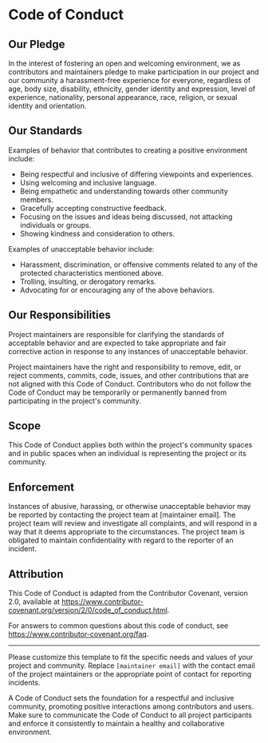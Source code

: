 # Code of Conduct

## Our Pledge

In the interest of fostering an open and welcoming environment, we as contributors and maintainers pledge to make participation in our project and our community a harassment-free experience for everyone, regardless of age, body size, disability, ethnicity, gender identity and expression, level of experience, nationality, personal appearance, race, religion, or sexual identity and orientation.

## Our Standards

Examples of behavior that contributes to creating a positive environment include:

- Being respectful and inclusive of differing viewpoints and experiences.
- Using welcoming and inclusive language.
- Being empathetic and understanding towards other community members.
- Gracefully accepting constructive feedback.
- Focusing on the issues and ideas being discussed, not attacking individuals or groups.
- Showing kindness and consideration to others.

Examples of unacceptable behavior include:

- Harassment, discrimination, or offensive comments related to any of the protected characteristics mentioned above.
- Trolling, insulting, or derogatory remarks.
- Advocating for or encouraging any of the above behaviors.

## Our Responsibilities

Project maintainers are responsible for clarifying the standards of acceptable behavior and are expected to take appropriate and fair corrective action in response to any instances of unacceptable behavior.

Project maintainers have the right and responsibility to remove, edit, or reject comments, commits, code, issues, and other contributions that are not aligned with this Code of Conduct. Contributors who do not follow the Code of Conduct may be temporarily or permanently banned from participating in the project's community.

## Scope

This Code of Conduct applies both within the project's community spaces and in public spaces when an individual is representing the project or its community.

## Enforcement

Instances of abusive, harassing, or otherwise unacceptable behavior may be reported by contacting the project team at [maintainer email]. The project team will review and investigate all complaints, and will respond in a way that it deems appropriate to the circumstances. The project team is obligated to maintain confidentiality with regard to the reporter of an incident.

## Attribution

This Code of Conduct is adapted from the Contributor Covenant, version 2.0, available at https://www.contributor-covenant.org/version/2/0/code_of_conduct.html.

For answers to common questions about this code of conduct, see https://www.contributor-covenant.org/faq.

---

Please customize this template to fit the specific needs and values of your project and community. Replace `[maintainer email]` with the contact email of the project maintainers or the appropriate point of contact for reporting incidents.

A Code of Conduct sets the foundation for a respectful and inclusive community, promoting positive interactions among contributors and users. Make sure to communicate the Code of Conduct to all project participants and enforce it consistently to maintain a healthy and collaborative environment.
